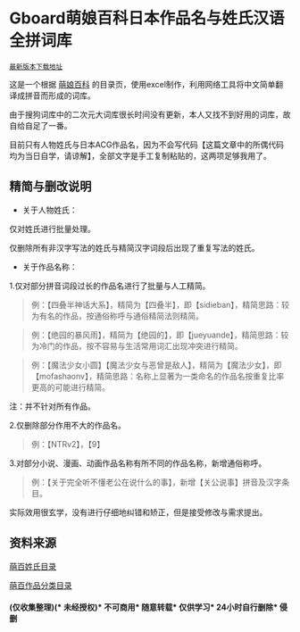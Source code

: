 # Gboard萌娘百科日本作品名与姓氏汉语全拼词库

[`最新版本下载地址`](https://github.com/DiexMi/Gboard_Moegirl_Menu_Dictionary/releases/download/20200504/20200504.zip)


这是一个根据 [萌娘百科](https://zh.moegirl.org/) 的目录页，使用excel制作，利用网络工具将中文简单翻译成拼音而形成的词库。

由于搜狗词库中的二次元大词库很长时间没有更新，本人又找不到好用的词库，故自给自足了一番。

目前只有人物姓氏与日本ACG作品名，因为不会写代码【这篇文章中的所偶代码均为当日自学，请谅解】，全部文字是手工复制粘贴的，这两项足够我用了。


## 精简与删改说明 
* 关于人物姓氏：

仅对姓氏进行批量处理。

仅删除所有非汉字写法的姓氏与精简汉字词段后出现了重复写法的姓氏。

* 关于作品名称：

1.仅对部分拼音词段过长的作品名进行了批量与人工精简。

>例：【四叠半神话大系】，精简为【四叠半】，即【sidieban】，精简思路：较为有名的作品，按通俗称呼与通俗精简法则精简。

>例：【绝园的暴风雨】，精简为【绝园的】，即【jueyuande】，精简思路：较为冷门的作品，按不容易与生活常用词汇出现冲突进行精简。

>例：【魔法少女小圆】【魔法少女与恶曾是敌人】，精简为【魔法少女】，即【mofashaonv】，精简思路：名称上显著为一类命名的作品名按重复比率更高的可能进行精简。


注：并不针对所有作品。

2.仅删除部分作用不大的作品名。
    
>例：【NTRv2】，【9】

3.对部分小说、漫画、动画作品名称有所不同的作品名称，新增通俗称呼。

>例：【关于完全听不懂老公在说什么的事】，新增【关公说事】拼音及汉字条目。



实际效用很玄学，没有进行仔细地纠错和矫正，但是接受修改与需求提出。

## 资料来源

[萌百姓氏目录](https://zh.moegirl.org/zh-cn/Category:%E6%8C%89%E5%A7%93%E6%B0%8F%E5%88%86%E7%B1%BB)

[萌百作品分类目录](https://zh.moegirl.org/Category:%E6%97%A5%E6%9C%AC%E4%BD%9C%E5%93%81)


#### (仅收集整理)(* 未经授权)* 不可商用* 随意转载* 仅供学习* 24小时自行删除* 侵删
